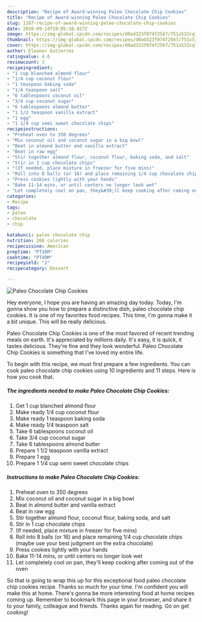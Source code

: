 ```yaml
---
description: "Recipe of Award-winning Paleo Chocolate Chip Cookies"
title: "Recipe of Award-winning Paleo Chocolate Chip Cookies"
slug: 1187-recipe-of-award-winning-paleo-chocolate-chip-cookies
date: 2020-09-14T19:05:18.027Z
image: https://img-global.cpcdn.com/recipes/d0ad323f074f2567/751x532cq70/paleo-chocolate-chip-cookies-recipe-main-photo.jpg
thumbnail: https://img-global.cpcdn.com/recipes/d0ad323f074f2567/751x532cq70/paleo-chocolate-chip-cookies-recipe-main-photo.jpg
cover: https://img-global.cpcdn.com/recipes/d0ad323f074f2567/751x532cq70/paleo-chocolate-chip-cookies-recipe-main-photo.jpg
author: Eleanor Gutierrez
ratingvalue: 4.6
reviewcount: 3
recipeingredient:
- "1 cup blanched almond flour"
- "1/4 cup coconut flour"
- "1 teaspoon baking soda"
- "1/4 teaspoon salt"
- "6 tablespoons coconut oil"
- "3/4 cup coconut sugar"
- "6 tablespoons almond butter"
- "1 1/2 teaspoon vanilla extract"
- "1 egg"
- "1 1/4 cup semi sweet chocolate chips"
recipeinstructions:
- "Preheat oven to 350 degrees"
- "Mix coconut oil and coconut sugar in a big bowl"
- "Beat in almond butter and vanilla extract"
- "Beat in raw egg"
- "Stir together almond flour, coconut flour, baking soda, and salt"
- "Stir in 1 cup chocolate chips"
- "(If needed, place mixture in freezer for five mins)"
- "Roll into 8 balls (or 16) and place remaining 1/4 cup chocolate chips (maybe use your best judgment on the extra chocolate)"
- "Press cookies lightly with your hands"
- "Bake 11-14 mins, or until centers no longer look wet"
- "Let completely cool on pan, they&#39;ll keep cooking after coming out of the oven"
categories:
- Recipe
tags:
- paleo
- chocolate
- chip

katakunci: paleo chocolate chip 
nutrition: 268 calories
recipecuisine: American
preptime: "PT16M"
cooktime: "PT49M"
recipeyield: "2"
recipecategory: Dessert

---
```



![Paleo Chocolate Chip Cookies](https://img-global.cpcdn.com/recipes/d0ad323f074f2567/751x532cq70/paleo-chocolate-chip-cookies-recipe-main-photo.jpg)

Hey everyone, I hope you are having an amazing day today. Today, I'm gonna show you how to prepare a distinctive dish, paleo chocolate chip cookies. It is one of my favorites food recipes. This time, I'm gonna make it a bit unique. This will be really delicious.



Paleo Chocolate Chip Cookies is one of the most favored of recent trending meals on earth. It's appreciated by millions daily. It's easy, it is quick, it tastes delicious. They're fine and they look wonderful. Paleo Chocolate Chip Cookies is something that I've loved my entire life.


To begin with this recipe, we must first prepare a few ingredients. You can cook paleo chocolate chip cookies using 10 ingredients and 11 steps. Here is how you cook that.

<!--inarticleads1-->

##### The ingredients needed to make Paleo Chocolate Chip Cookies:

1. Get 1 cup blanched almond flour
1. Make ready 1/4 cup coconut flour
1. Make ready 1 teaspoon baking soda
1. Make ready 1/4 teaspoon salt
1. Take 6 tablespoons coconut oil
1. Take 3/4 cup coconut sugar
1. Take 6 tablespoons almond butter
1. Prepare 1 1/2 teaspoon vanilla extract
1. Prepare 1 egg
1. Prepare 1 1/4 cup semi sweet chocolate chips




<!--inarticleads2-->

##### Instructions to make Paleo Chocolate Chip Cookies:

1. Preheat oven to 350 degrees
1. Mix coconut oil and coconut sugar in a big bowl
1. Beat in almond butter and vanilla extract
1. Beat in raw egg
1. Stir together almond flour, coconut flour, baking soda, and salt
1. Stir in 1 cup chocolate chips
1. (If needed, place mixture in freezer for five mins)
1. Roll into 8 balls (or 16) and place remaining 1/4 cup chocolate chips (maybe use your best judgment on the extra chocolate)
1. Press cookies lightly with your hands
1. Bake 11-14 mins, or until centers no longer look wet
1. Let completely cool on pan, they&#39;ll keep cooking after coming out of the oven




So that is going to wrap this up for this exceptional food paleo chocolate chip cookies recipe. Thanks so much for your time. I'm confident you will make this at home. There's gonna be more interesting food at home recipes coming up. Remember to bookmark this page in your browser, and share it to your family, colleague and friends. Thanks again for reading. Go on get cooking!
